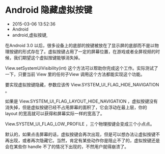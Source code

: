 # Android 隐藏虚拟按键
- 2015-03-06 13:52:36
- Android
- android,虚拟按键,

<!--markdown-->在Android 3.0 以后，很多设备上的底部的按键被放在了显示屏的底部而不是以物理按键的形式存在了。虚拟按键占用了一定的屏幕位置，在游戏或者全屏视频的时候，我们期望这个虚拟按键能够消失掉。


<!--more-->


View.setSystemUiVisibility(int) 这个方法可以帮助你完成这个工作。实际测试了一下，只要当前 View 里的任何子View 调用这个方法都能实现这个功能。

要实现虚拟按键隐藏，参数应该传 View.SYSTEM_UI_FLAG_HIDE_NAVIGATION 。

如果是 View.SYSTEM_UI_FLAG_LAYOUT_HIDE_NAVIGATION ，虚拟按键没有消失掉，但是虚拟按键已经不占用屏幕的面积了，它会浮动在最上层，你的 layout 的宽高就可以获得和屏幕实际一样的宽高了。

View.SYSTEM_UI_FLAG_LOW_PROFILE ，三个物理按键会变成三个小点点。

默认的，如果点击屏幕的话，虚拟按键会再次出现，但是可以想办法让虚拟按键不再出现，或者再次隐藏它。当然，肯定有某些动作你是阻止不了的，虚拟按键还是会在某些你 handle 不了的情况下出现的，不然用户就得崩溃了。